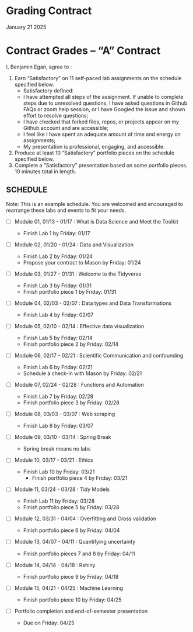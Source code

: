 Grading Contract
================
January 21 2025

<!-- This contract is adapted from Annie Somerville's contract https://github.com/anniehsom -->

# Contract Grades – “A” Contract

I, Benjamin Egan, agree to :

1)  Earn “Satisfactory” on 11 self-paced lab assignments on the schedule
    specified below.
    - Satisfactory defined:
    - I have attempted all steps of the assignment. If unable to
      complete steps due to unresolved questions, I have asked questions
      in Github FAQs or zoom help session, or I have Googled the issue
      and shown effort to resolve questions;
    - I have checked that forked files, repos, or projects appear on my
      Github account and are accessible;
    - I feel like I have spent an adequate amount of time and energy on
      assignments;
    - My presentation is professional, engaging, and accessible.
2)  Produce at least 10 “Satisfactory” portfolio pieces on the schedule
    specified below.
3)  Complete a “Satisfactory” presentation based on some portfolio
    pieces. 10 minutes total in length.

## SCHEDULE

Note: This is an example schedule. You are welcomed and encouraged to
rearrange these labs and events to fit your needs.

- [ ] Module 01, 01/13 - 01/17 : What is Data Science and Meet the
  Toolkit

  - Finish Lab 1 by Friday: 01/17

- [ ] Module 02, 01/20 - 01/24 : Data and Visualization

  - Finish Lab 2 by Friday: 01/24
  - Propose your contract to Mason by Friday: 01/24

- [ ] Module 03, 01/27 - 01/31 : Welcome to the Tidyverse

  - Finish Lab 3 by Friday: 01/31
  - Finish portfolio piece 1 by Friday: 01/31

- [ ] Module 04, 02/03 - 02/07 : Data types and Data Transformations

  - Finish Lab 4 by Friday: 02/07

- [ ] Module 05, 02/10 - 02/14 : Effective data visualization

  - Finish Lab 5 by Friday: 02/14
  - Finish portfolio piece 2 by Friday: 02/14

- [ ] Module 06, 02/17 - 02/21 : Scientific Communication and
  confounding

  - Finish Lab 6 by Friday: 02/21
  - Schedule a check-in with Mason by Friday: 02/21

- [ ] Module 07, 02/24 - 02/28 : Functions and Automation

  - Finish Lab 7 by Friday: 02/28
  - Finish portfolio piece 3 by Friday: 02/28

- [ ] Module 08, 03/03 - 03/07 : Web scraping

  - Finish Lab 8 by Friday: 03/07

- [ ] Module 09, 03/10 - 03/14 : Spring Break

  - Spring break means no labs

- [ ] Module 10, 03/17 - 03/21 : Ethics

  - Finish Lab 10 by Friday: 03/21
    - Finish portfolio piece 4 by Friday: 03/21

- [ ] Module 11, 03/24 - 03/28 : Tidy Models

  - Finish Lab 11 by Friday: 03/28
  - Finish portfolio piece 5 by Friday: 03/28

- [ ] Module 12, 03/31 - 04/04 : Overfitting and Cross validation

  - Finish portfolio piece 6 by Friday: 04/04

- [ ] Module 13, 04/07 - 04/11 : Quantifying uncertainty

  - Finish portfolio pieces 7 and 8 by Friday: 04/11

- [ ] Module 14, 04/14 - 04/18 : Rshiny

  - Finish portfolio piece 9 by Friday: 04/18

- [ ] Module 15, 04/21 - 04/25 : Machine Learning

  - Finish portfolio piece 10 by Friday: 04/25

- [ ] Portfolio completion and end-of-semester presentation

  - Due on Friday: 04/25
